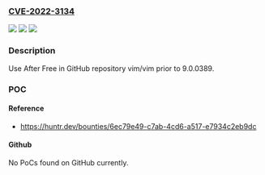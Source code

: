 ### [CVE-2022-3134](https://cve.mitre.org/cgi-bin/cvename.cgi?name=CVE-2022-3134)
![](https://img.shields.io/static/v1?label=Product&message=vim%2Fvim&color=blue)
![](https://img.shields.io/static/v1?label=Version&message=n%2Fa&color=blue)
![](https://img.shields.io/static/v1?label=Vulnerability&message=CWE-416%20Use%20After%20Free&color=brighgreen)

### Description

Use After Free in GitHub repository vim/vim prior to 9.0.0389.

### POC

#### Reference
- https://huntr.dev/bounties/6ec79e49-c7ab-4cd6-a517-e7934c2eb9dc

#### Github
No PoCs found on GitHub currently.

